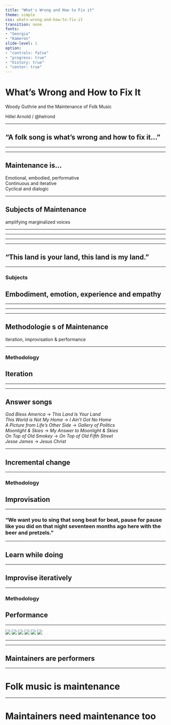 ```yaml
---
title: "What's Wrong and How to Fix it"
theme: simple
css: whats-wrong-and-how-to-fix-it
transition: none
fonts:
- "Georgia"
- "Kameron"
slide-level: 1
option:
- "controls: false"
- "progress: true"
- "history: true"
- "center: true"
---
```


# What&rsquo;s Wrong and How to Fix It

Woody Guthrie and the Maintenance of Folk Music

Hillel Arnold / @helrond

------

## &ldquo;A folk song is what&rsquo;s wrong and how to fix it...&rdquo;

------

<section data-background="/img/Woody-Guthrie.jpg" data-caption="Woody Guthrie. Daily Worker.">
</section>

------

## Maintenance is...

Emotional, embodied, performative  
Continuous and iterative  
Cyclical and dialogic

------

<section class="category">
 <h1>Subjects of Maintenance</h1>
 <p>amplifying marginalized voices</p>
</section>

------

<section data-background="/img/migrant-worker.jpg" data-caption="Toward Los Angeles, Calif. March 1937. Dorothea Lange, Library of Congress.">
</section>

------

<section data-background="/img/jackhammer.jpg" data-caption="Construction workers, Grand Coulee Dam, Columbia River, Washington. 1936-1946. Library of Congress.">
</section>

------

<section data-background="/img/first-person.jpg" data-caption="Children of migratory pea pickers in Brawley camp. California. February 1939. Dorothea Lange, Library of Congress.">
</section>

------

## &ldquo;This land is your land, this land is my land.&rdquo;

------

<section class="subcategory">
  <h3>Subjects</h3>
  <h2>Embodiment, emotion, experience and empathy</h2>
</section>

------

<section data-background="/img/bonneville.jpg" data-caption="Bonneville Dam, Multnomah County, OR. Undated. Library of Congress.">
</section>

------

<section data-background="/img/coney-island-beach.jpg" data-caption="Coney Island Beach. Weegee, Metropolitan Museum of Art.">
</section>

------

<section class="category">
 <h1>Methodologie s of Maintenance</h1>
 <p>iteration, improvisation &amp; performance</p>
</section>

------

<section class="subcategory">
  <h3>Methodology</h3>
  <h1>Iteration</h1>
</section>

------

<section data-background="/img/personas.jpg" data-caption="Lester Balog, Woody Guthrie Publications.">
</section>

------

## Answer songs

<em>God Bless America</em> &rarr; <em>This Land Is Your Land</em>  
<em>This World is Not My Home</em> &rarr; <em>I Ain&rsquo;t Got No Home</em>  
<em>A Picture from Life&rsquo;s Other Side</em> &rarr; <em>Gallery of Politics</em>  
<em>Moonlight &amp; Skies</em> &rarr; <em>My Answer to Moonlight &amp; Skies</em>  
<em>On Top of Old Smokey</em> &rarr; <em>On Top of Old Fifth Street</em>  
<em>Jesse James</em> &rarr; <em>Jesus Christ</em>  

------

## Incremental change


------

<section class="subcategory">
  <h3>Methodology</h3>
  <h1>Improvisation</h1>
</section>

------

### &ldquo;We want you to sing that song beat for beat, pause for pause like you did on that night seventeen months ago here with the beer and pretzels.&rdquo;


------

## Learn while doing

------

## Improvise iteratively

------

<section class="subcategory">
  <h3>Methodology</h3>
  <h1>Performance</h1>
</section>

------

<section data-caption="Clockwise from top left: Aliza Greenblatt, Lead Belly, Sonny Terry and Brownie McGhee, The Almanac Singers, Stetson Kennedy, Pete Seeger">
  <img class="headshot" src="img/aliza-greenblatt.jpg" />
  <img class="headshot" src="img/leadbelly.jpg" />
  <img class="headshot" src="img/sonny-and-brownie.jpg" />
  <img class="headshot" src="img/pete-seeger.jpg" />
  <img class="headshot" src="img/stetson-kennedy.jpg" />
  <img class="headshot" src="img/almanacs.jpg" />
</section>

------

<section data-background="/img/marjorie.jpg" data-caption="Marjorie Mazia Guthrie. Toronto Star.">
</section>

------

## Maintainers are performers

------

# Folk music is maintenance

------

# Maintainers need maintenance too
